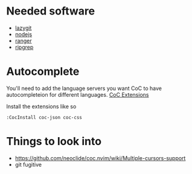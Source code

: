 # Needed software
- [lazygit](https://github.com/jesseduffield/lazygit)
- [nodejs](https://nodejs.org/en/)
- [ranger](https://github.com/ranger/ranger)
- [ripgrep](https://github.com/BurntSushi/ripgrep#installation)

# Autocomplete
You'll need to add the language servers you want CoC to have autocompleteion for different languages.
[CoC Extensions](https://github.com/neoclide/coc.nvim/wiki/Using-coc-extensions#implemented-coc-extensions)

Install the extensions like so
```
:CocInstall coc-json coc-css
```

# Things to look into
- https://github.com/neoclide/coc.nvim/wiki/Multiple-cursors-support
- git fugitive
